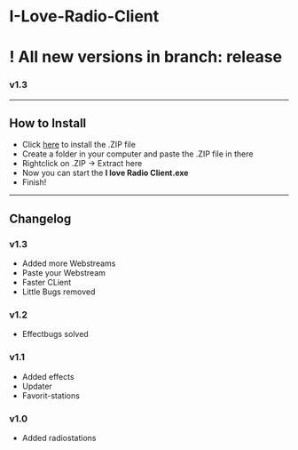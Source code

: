 # I-Love-Radio-Client
# ! All new versions in branch: **release**
### v1.3
___________________

## How to Install
- Click [here](https://github.com/MauriceX24/I-Love-Radio-Client/archive/release.zip) to install the .ZIP file
- Create a folder in your computer and paste the .ZIP file in there
- Rightclick on .ZIP -> Extract here
- Now you can start the **I love Radio Client.exe**
- Finish!
___________________
## Changelog

### v1.3
- Added more Webstreams
- Paste your Webstream
- Faster CLient
- Little Bugs removed

### v1.2
- Effectbugs solved

### v1.1
- Added effects
- Updater
- Favorit-stations

### v1.0
- Added radiostations
